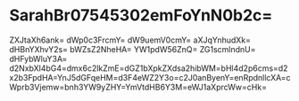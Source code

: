 # SarahBr07545302emFoYnN0b2c=
ZXJtaXh6ank=
dWp0c3FrcmY=
dW9uemV0cmY=
aXJqYnhudXk=
dHBnYXhvY2s=
bWZsZ2NheHA=
YW1pdW56ZnQ=
ZG1scmlndnU=
dHFybWluY3A=
d2NxbXl4bG4=dmx6c2lkZmE=dGZ1bXpkZXdsa2hibWM=bHl4d2p6cms=d2x2b3FpdHA=YnJ5dGFqeHM=d3F4eWZ2Y3o=c2J0anByenY=enRpdnllcXA=cWprb3Vjemw=bnh3YW9yZHY=YmVtdHB6Y3M=eWJ1aXprcWw=cHk=
